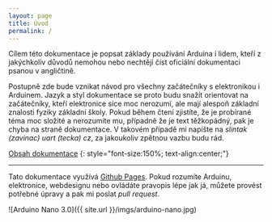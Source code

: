 ```yaml
---
layout: page
title: Úvod
permalink: /
---
```


Cílem této dokumentace je popsat základy používání Arduina i lidem, kteří z
jakýchkoliv důvodů nemohou nebo nechtějí číst oficiální dokumentaci psanou v
angličtině.

Postupně zde bude vznikat návod pro všechny začátečníky s elektronikou i
Arduinem. Jazyk a styl dokumentace se proto budu snažit orientovat na
začátečníky, kteří elektronice sice moc nerozumí, ale mají alespoň základní
znalosti fyziky základní školy. Pokud během čtení zjistíte, že je probírané
téma moc složité a nerozumíte mu, případně že je text těžkopádný, pak je chyba
na straně dokumentace. V takovém případě mi napíšte na *slintak
(zavinac) uart (tecka) cz*, za jakoukoliv zpětnou vazbu budu rád.

[Obsah dokumentace]({{site.url}}/docs/obsah)
{: style="font-size:150%; text-align:center;"}

* * *

Tato dokumentace využívá [Github Pages](http://pages.github.com/). Pokud
rozumíte Arduinu, elektronice, webdesignu nebo ovládáte pravopis lépe jak já,
můžete provést potřebné úpravy a pak mi poslat *pull request*.

![Arduino Nano 3.0]({{ site.url }}/imgs/arduino-nano.jpg)
